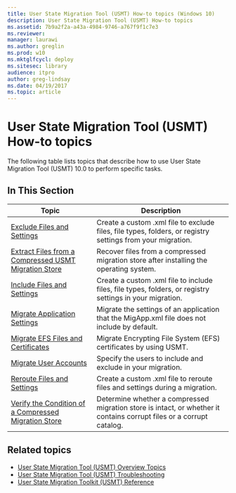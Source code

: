```yaml
---
title: User State Migration Tool (USMT) How-to topics (Windows 10)
description: User State Migration Tool (USMT) How-to topics
ms.assetid: 7b9a2f2a-a43a-4984-9746-a767f9f1c7e3
ms.reviewer: 
manager: laurawi
ms.author: greglin
ms.prod: w10
ms.mktglfcycl: deploy
ms.sitesec: library
audience: itpro
author: greg-lindsay
ms.date: 04/19/2017
ms.topic: article
---
```


# User State Migration Tool (USMT) How-to topics
The following table lists topics that describe how to use User State Migration Tool (USMT) 10.0 to perform specific tasks.

## In This Section

|Topic |Description|
|------|-----------|
|[Exclude Files and Settings](usmt-exclude-files-and-settings.md)|Create a custom .xml file to exclude files, file types, folders, or registry settings from your migration.|
|[Extract Files from a Compressed USMT Migration Store](usmt-extract-files-from-a-compressed-migration-store.md)|Recover files from a compressed migration store after installing the operating system.|
|[Include Files and Settings](usmt-include-files-and-settings.md)|Create a custom .xml file to include files, file types, folders, or registry settings in your migration.|
|[Migrate Application Settings](migrate-application-settings.md)|Migrate the settings of an application that the MigApp.xml file does not include by default.|
|[Migrate EFS Files and Certificates](usmt-migrate-efs-files-and-certificates.md)|Migrate Encrypting File System (EFS) certificates by using USMT.|
|[Migrate User Accounts](usmt-migrate-user-accounts.md)|Specify the users to include and exclude in your migration.|
|[Reroute Files and Settings](usmt-reroute-files-and-settings.md)|Create a custom .xml file to reroute files and settings during a migration.|
|[Verify the Condition of a Compressed Migration Store](verify-the-condition-of-a-compressed-migration-store.md)|Determine whether a compressed migration store is intact, or whether it contains corrupt files or a corrupt catalog.|

## Related topics
- [User State Migration Tool (USMT) Overview Topics](usmt-topics.md)
- [User State Migration Tool (USMT) Troubleshooting](usmt-troubleshooting.md)
- [User State Migration Toolkit (USMT) Reference](usmt-reference.md)
